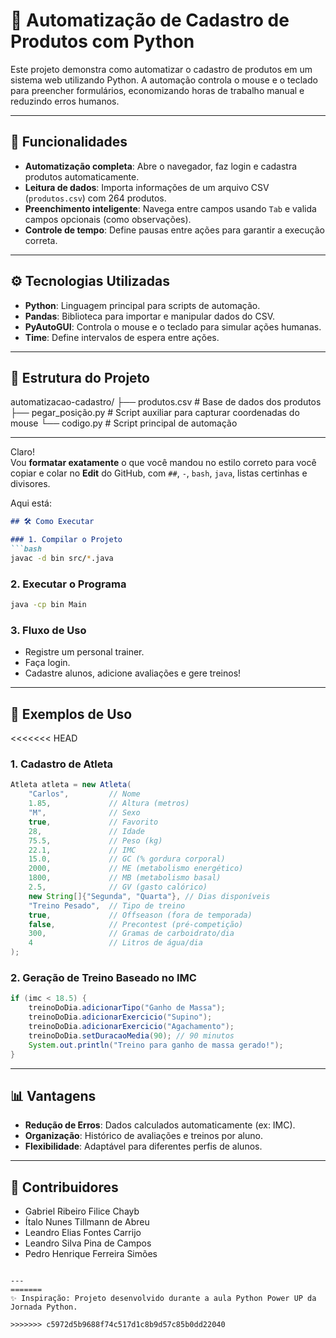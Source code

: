 # 🐍 Automatização de Cadastro de Produtos com Python

Este projeto demonstra como automatizar o cadastro de produtos em um sistema web utilizando Python. A automação controla o mouse e o teclado para preencher formulários, economizando horas de trabalho manual e reduzindo erros humanos.

---

## 🚀 **Funcionalidades**
- **Automatização completa**: Abre o navegador, faz login e cadastra produtos automaticamente.
- **Leitura de dados**: Importa informações de um arquivo CSV (`produtos.csv`) com 264 produtos.
- **Preenchimento inteligente**: Navega entre campos usando `Tab` e valida campos opcionais (como observações).
- **Controle de tempo**: Define pausas entre ações para garantir a execução correta.

---

## ⚙️ **Tecnologias Utilizadas**
- **Python**: Linguagem principal para scripts de automação.
- **Pandas**: Biblioteca para importar e manipular dados do CSV.
- **PyAutoGUI**: Controla o mouse e o teclado para simular ações humanas.
- **Time**: Define intervalos de espera entre ações.

---

## 📂 **Estrutura do Projeto**
automatizacao-cadastro/
├── produtos.csv # Base de dados dos produtos
├── pegar_posição.py # Script auxiliar para capturar coordenadas do mouse
└── codigo.py # Script principal de automação


---

Claro!  
Vou **formatar exatamente** o que você mandou no estilo correto para você copiar e colar no **Edit** do GitHub, com `##`, `-`, `bash`, `java`, listas certinhas e divisores.

Aqui está:

```markdown
## 🛠️ Como Executar

### 1. Compilar o Projeto
```bash
javac -d bin src/*.java
```

### 2. Executar o Programa
```bash
java -cp bin Main
```

### 3. Fluxo de Uso
- Registre um personal trainer.
- Faça login.
- Cadastre alunos, adicione avaliações e gere treinos!

---

## 🎯 Exemplos de Uso

<<<<<<< HEAD
### 1. Cadastro de Atleta
```java
Atleta atleta = new Atleta(
    "Carlos",         // Nome
    1.85,             // Altura (metros)
    "M",              // Sexo
    true,             // Favorito
    28,               // Idade
    75.5,             // Peso (kg)
    22.1,             // IMC
    15.0,             // GC (% gordura corporal)
    2000,             // ME (metabolismo energético)
    1800,             // MB (metabolismo basal)
    2.5,              // GV (gasto calórico)
    new String[]{"Segunda", "Quarta"}, // Dias disponíveis
    "Treino Pesado",  // Tipo de treino
    true,             // Offseason (fora de temporada)
    false,            // Precontest (pré-competição)
    300,              // Gramas de carboidrato/dia
    4                 // Litros de água/dia
);
```

### 2. Geração de Treino Baseado no IMC
```java
if (imc < 18.5) {
    treinoDoDia.adicionarTipo("Ganho de Massa");
    treinoDoDia.adicionarExercicio("Supino");
    treinoDoDia.adicionarExercicio("Agachamento");
    treinoDoDia.setDuracaoMedia(90); // 90 minutos
    System.out.println("Treino para ganho de massa gerado!");
}
```

---

## 📊 Vantagens

- **Redução de Erros**: Dados calculados automaticamente (ex: IMC).
- **Organização**: Histórico de avaliações e treinos por aluno.
- **Flexibilidade**: Adaptável para diferentes perfis de alunos.

---

## 👥 Contribuidores

- Gabriel Ribeiro Filice Chayb
- Ítalo Nunes Tillmann de Abreu
- Leandro Elias Fontes Carrijo
- Leandro Silva Pina de Campos
- Pedro Henrique Ferreira Simões
```

---
=======
✨ Inspiração: Projeto desenvolvido durante a aula Python Power UP da Jornada Python.

>>>>>>> c5972d5b9688f74c517d1c8b9d57c85b0dd22040